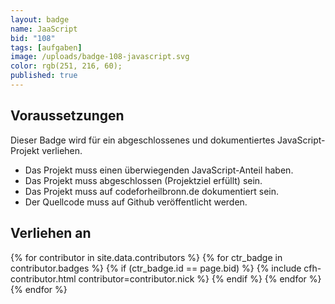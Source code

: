 ```yaml
---
layout: badge
name: JaaScript
bid: "108"
tags: [aufgaben]
image: /uploads/badge-108-javascript.svg
color: rgb(251, 216, 60);
published: true
---
```


## Voraussetzungen

Dieser Badge wird für ein abgeschlossenes und dokumentiertes JavaScript-Projekt verliehen.

* Das Projekt muss einen überwiegenden JavaScript-Anteil haben.
* Das Projekt muss abgeschlossen (Projektziel erfüllt) sein.
* Das Projekt muss auf codeforheilbronn.de dokumentiert sein.
* Der Quellcode muss auf Github veröffentlicht werden.

## Verliehen an

{% for contributor in site.data.contributors %}
    {% for ctr_badge in contributor.badges %}
        {% if (ctr_badge.id == page.bid) %}
            {% include cfh-contributor.html contributor=contributor.nick %}
        {% endif %}
    {% endfor %}
{% endfor %}
